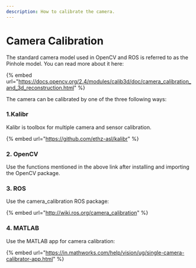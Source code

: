 ```yaml
---
description: How to calibrate the camera.
---
```


# Camera Calibration

The standard camera model used in OpenCV and ROS is referred to as the Pinhole model. You can read more about it here:

{% embed url="https://docs.opencv.org/2.4/modules/calib3d/doc/camera_calibration_and_3d_reconstruction.html" %}

[ ](https://gajena.gitbook.io/aerial-robotics/camera\_calibration)The camera can be calibrated by one of the three following ways:

### 1.Kalibr

Kalibr is toolbox for multiple camera and sensor calibration.

{% embed url="https://github.com/ethz-asl/kalibr" %}

### 2. OpenCV

Use the functions mentioned in the above link after installing and importing the OpenCV package.

### 3. ROS

Use the camera\_calibration ROS package:

{% embed url="http://wiki.ros.org/camera_calibration​" %}

### 4. MATLAB

Use the MATLAB app for camera calibration:

{% embed url="https://in.mathworks.com/help/vision/ug/single-camera-calibrator-app.html" %}
